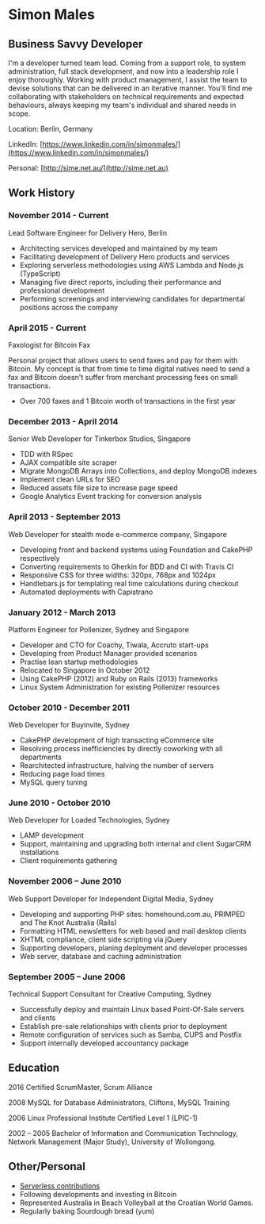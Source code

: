 Simon Males
===========

Business Savvy Developer
------------------------
I'm a developer turned team lead. Coming from a support role, to system administration, full stack development, and now into a leadership role I enjoy thoroughly. Working with product management, I assist the team to devise solutions that can be delivered in an iterative manner. You'll find me collaborating with stakeholders on technical requirements and expected behaviours, always keeping my team's individual and shared needs in scope.

Location: Berlin, Germany

LinkedIn: [https://www.linkedin.com/in/simonmales/](https://www.linkedin.com/in/simonmales/)

Personal: [http://sime.net.au/](http://sime.net.au)

Work History
------------

### November 2014 - Current
Lead Software Engineer for Delivery Hero, Berlin

* Architecting services developed and maintained by my team
* Facilitating development of Delivery Hero products and services
* Exploring serverless methodologies using AWS Lambda and Node.js (TypeScript)
* Managing five direct reports, including their performance and professional development
* Performing screenings and interviewing candidates for departmental positions across the company

### April 2015 - Current
Faxologist for Bitcoin Fax

Personal project that allows users to send faxes and pay for them with Bitcoin. My concept is that from time to time digital natives need to send a fax and Bitcoin doesn't suffer from merchant processing fees on small transactions.

* Over 700 faxes and 1 Bitcoin worth of transactions in the first year

### December 2013 - April 2014
Senior Web Developer for Tinkerbox Studios, Singapore

* TDD with RSpec
* AJAX compatible site scraper
* Migrate MongoDB Arrays into Collections, and deploy MongoDB indexes
* Implement clean URLs for SEO
* Reduced assets file size to increase page speed
* Google Analytics Event tracking for conversion analysis

### April 2013 - September 2013
Web Developer for stealth mode e-commerce company, Singapore

* Developing front and backend systems using Foundation and CakePHP respectively
* Converting requirements to Gherkin for BDD and CI with Travis CI
* Responsive CSS for three widths: 320px, 768px and 1024px
* Handlebars.js for templating real time calculations during checkout
* Automated deployments with Capistrano

### January 2012 - March 2013
Platform Engineer for Pollenizer, Sydney and Singapore

* Developer and CTO for Coachy, Tiwala, Accruto start-ups
* Developing from Product Manager provided scenarios
* Practise lean startup methodologies
* Relocated to Singapore in October 2012
* Using CakePHP (2012) and Ruby on Rails (2013) frameworks
* Linux System Administration for existing Pollenizer resources

### October 2010 - December 2011
Web Developer for Buyinvite, Sydney

* CakePHP development of high transacting eCommerce site
* Resolving process inefficiencies by directly coworking with all departments
* Rearchitected infrastructure, halving the number of servers
* Reducing page load times
* MySQL query tuning

### June 2010 - October 2010
Web Developer for Loaded Technologies, Sydney

* LAMP development
* Support, maintaining and upgrading both internal and client SugarCRM installations
* Client requirements gathering

### November 2006 – June 2010
Web Support Developer for Independent Digital Media, Sydney

* Developing and supporting PHP sites: homehound.com.au, PRIMPED and The Knot Australia (Rails)
* Formatting HTML newsletters for web based and mail desktop clients
* XHTML compliance, client side scripting via jQuery
* Supporting developers, planing deployment and developer processes
* Web server, database and caching administration

### September 2005 – June 2006
Technical Support Consultant for Creative Computing, Sydney

* Successfully deploy and maintain Linux based Point-Of-Sale servers and clients
* Establish pre-sale relationships with clients prior to deployment
* Remote configuration of services such as Samba, CUPS and Postfix
* Support internally developed accountancy package

Education
---------
2016
Certified ScrumMaster, Scrum Alliance

2008
MySQL for Database Administrators, Cliftons, MySQL Training

2006
Linux Professional Institute Certified Level 1 (LPIC-1)

2002 – 2005
Bachelor of Information and Communication Technology, Network Management (Major Study), University of Wollongong.


Other/Personal
--------------
* [Serverless contributions](https://github.com/serverless/serverless/commits/master?author=sime)
* Following developments and investing in Bitcoin
* Represented Australia in Beach Volleyball at the Croatian World Games.
* Regularly baking Sourdough bread (yum)
